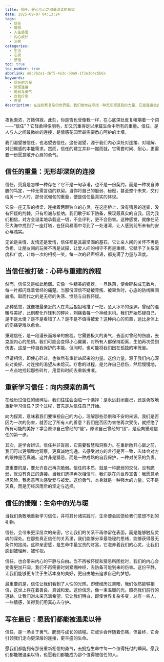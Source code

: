 ```yaml
---
title: 信任，是心与心之间最温柔的桥梁
date: 2025-09-07 04:13:24
tags:
  - 信任
  - 情感
  - 人生感悟
  - 内心成长
  - 治愈
categories:
  - 生活
  - 心灵
  - 感悟
toc: true
toc_number: true
abbrlink: e8c7b2a1-d6f5-4e3c-b0a9-1f2e3d4c5b6a
keywords:
  - 信任的力量
  - 情感连接
  - 脆弱与勇气
  - 自我疗愈
  - 希望
description: 在这纷繁复杂的世界里，我们常常在寻找一种无形却坚韧的力量，它能连接彼此，温暖人心。那便是信任。它像一道微光，穿透迷雾，指引我们走向更深层的理解与接纳。本文将带你一同探索信任的真谛，感受它在生命中带来的温柔与力量，以及我们如何在这份脆弱而美好的情感中，找到内心的安宁与勇气。
---
```


夜色渐浓，万籁俱寂。此刻，你是否也曾像我一样，在心底深处反复咀嚼着一个词——“信任”？它轻柔得像羽毛，却又沉重得足以承载生命中所有的重量。信任，是人与人之间最微妙的连接，是情感花园里最需要悉心呵护的土壤。

我们渴望被信任，也渴望去信任。这份渴望，源于我们内心深处对连接、对理解、对归属感的本能需求。然而，信任的建立并非一蹴而就，它需要时间、耐心，更需要一份愿意敞开心扉的勇气。

## 信任的重量：无形却深刻的连接

信任，究竟是怎样一种存在？它不是一句承诺，也不是一份契约，而是一种发自肺腑的笃定，一种无需言语的默契。当你将自己的脆弱、秘密，甚至整个未来，交付给另一个人时，那份沉甸甸的重量，便是信任最真实的体现。

它像一座无形的桥梁，连接着两颗独立的心灵。在这座桥上，没有猜忌的迷雾，没有怀疑的荆棘，只有坦诚与接纳。我们敢于卸下防备，展现最真实的自我，因为我们相信，对方会温柔地承载这一切，不会评判，更不会伤害。这种感觉，就像在茫茫大海中找到了一座灯塔，在狂风暴雨中寻到了一处港湾，让人感到前所未有的安心与踏实。

无论是亲情、友情还是爱情，信任都是其最坚固的基石。它让亲人间的关怀不再是负担，让朋友间的玩笑不再是试探，让爱人间的相守不再是束缚。它赋予了关系深度和广度，让每一次的相视一笑，每一次的轻声细语，都充满了力量与温度。

## 当信任被打破：心碎与重建的旅程

然而，信任又是如此脆弱。它像一件精美的瓷器，一旦跌落，便会碎裂成无数片，每一片都闪烁着曾经的痛楚。当那份深信不疑被背叛、被辜负时，心底的防线瞬间崩塌，取而代之的是无尽的失落、愤怒与自我怀疑。

那种感觉，就像被最亲近的人在背后狠狠地推了一把，坠入冰冷的深渊。曾经的温暖与美好，此刻都化作锋利的碎片，刺痛着每一个神经末梢。我们开始质疑自己，是不是太傻？是不是看错了人？是不是不值得被爱？这种内心的煎熬，远比身体上的伤痛更难以愈合。

重建信任，是一段漫长而艰辛的旅程。它需要极大的勇气，去面对曾经的伤痕，去克服内心的恐惧。我们可能会变得小心翼翼，对所有人都保持距离，生怕再次受到伤害。这是一种自我保护的本能，但同时，也可能将我们困在孤独的牢笼里。

但请相信，即使心碎过，也依然有重新站起来的力量。这份力量，源于我们内心深处对美好、对连接的渴望从未熄灭。疗愈的过程，是允许自己悲伤，然后慢慢地，一点点地拾起那些碎片，用爱和时间去重新拼凑。

## 重新学习信任：向内探索的勇气

在经历过信任的破碎后，我们往往会面临一个选择：是永远封闭自己，还是勇敢地重新学习信任？这个过程，首先是从信任自己开始。

向内探索，意味着我们要审视自己的内心，理解那些恐惧和不安的来源。我们是否因为一次的伤害，就否定了所有人的善意？我们是否因为害怕再次受伤，就拒绝了所有可能的美好？学会原谅自己曾经的“傻”，原谅自己曾经的“错”，是迈向重建信任的第一步。

其次，是学会辨识。信任并非盲目，它需要智慧和洞察力。在重新敞开心扉之前，我们可以更细致地观察，更真诚地沟通。去感受对方的言行是否一致，去体会对方的眼神是否真诚。这并非是猜忌，而是一种成熟的自我保护，一种对关系的负责。

更重要的是，要允许自己再次脆弱。信任的本质，就是一种脆弱的交付。没有脆弱，就没有真正的连接。当我们选择再次相信时，我们是在向世界宣告：我愿意承担风险，我愿意再次感受爱与被爱。这份勇气，本身就是一种强大的力量。它不是天真，而是历经风雨后的坚定与选择。

## 信任的馈赠：生命中的光与暖

当我们勇敢地重新学习信任，并将其付诸实践时，生命便会回馈给我们意想不到的礼物。

信任，会带来更深层次的亲密。它让我们的关系不再停留在表面，而是能够触及灵魂的深处。在那些真正信任的关系里，我们能够分享最隐秘的思绪，能够获得最无条件的接纳。这种亲密感，是生命中最宝贵的财富，它滋养着我们的心灵，让我们感到被理解、被珍视。

信任，也会带来内心的平静与自由。当不再被怀疑和猜忌所困扰时，我们的内心会变得更加开阔。我们不再需要时刻紧绷神经，去防备可能到来的伤害。这份平静，让我们能够更专注于生活本身的美好，更自由地去追求自己的梦想。

最重要的是，信任让我们看到了人性的光辉。即使经历过黑暗，我们依然能够相信，这世上存在着善良、真诚和爱。这份信念，像一束温暖的光，照亮我们前行的道路，让我们对未来充满希望。它让我们明白，即使世界复杂多变，总有一些人，一些情感，值得我们用真心去守护。

## 写在最后：愿我们都能被温柔以待

信任，是一场关于勇气、脆弱与成长的旅程。它或许会伴随着伤痛，但最终，它会引领我们走向更深层的连接，更丰盛的生命。

愿我们都能拥有那份重新相信的勇气，去拥抱生命中每一个值得托付的瞬间。愿我们都能被温柔以待，也愿我们都能成为那个值得被信任的人。